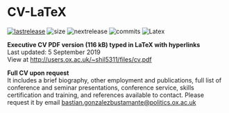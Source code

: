 # CV-LaTeX

[![lastrelease](https://img.shields.io/badge/latest%20release-September%202019-orange.svg)](http://users.ox.ac.uk/~shil5311/files/cv.pdf) ![size](https://img.shields.io/badge/size-116kB-blue.svg) ![nextrelease](https://img.shields.io/badge/next%20release-TBC-red.svg) ![commits](https://img.shields.io/badge/commits-8-yellow.svg) ![Latex](https://img.shields.io/badge/Made%20with-LaTeX-1f425f.svg)

**Executive CV PDF version (116 kB) typed in LaTeX with hyperlinks** \
Last updated: 5 September 2019 \
View at http://users.ox.ac.uk/~shil5311/files/cv.pdf

**Full CV upon request** \
It includes a brief biography, other employment and publications, full list of conference and seminar presentations, conference service, skills certification and training, and references available to contact. Please request it by email bastian.gonzalezbustamante@politics.ox.ac.uk
